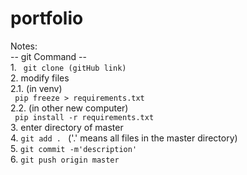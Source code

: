 # portfolio

<p> Notes: <br>
-- git Command -- <br>
 1. <code> git clone (gitHub link) </code> <br>
 2. modify files <br>
 2.1. (in venv) <br>
       <code> pip freeze > requirements.txt </code> <br>
 2.2. (in other new computer) <br>
       <code> pip install -r requirements.txt </code> <br>
 3. enter directory of master <br>
 4. <code>git add . </code> ('.' means all files in the master directory) <br>
 5. <code>git commit -m'description' </code> <br>
 6. <code>git push origin master </code> <br>
</p>
 

